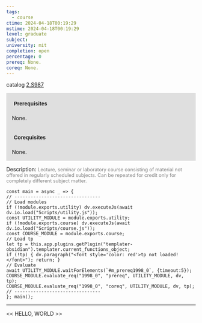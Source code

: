 ```yaml
---
tags:
  - course
ctime: 2024-04-18T00:19:29
mstime: 2024-04-18T00:19:29
level: graduate
subject: 
university: mit
completion: open
percentage: 0
prereq: None.
coreq: None.
---
```


catalog [2.S987](http://student.mit.edu/catalog/m2c.html#2.S987)

<span style="display: block; padding: 15px; background-color: rgb(100, 100, 100, 0.2);"><font id="m_prereq1998_0" style="display: block; font-family: Arial, sans-serif; font-weight: bold; padding: 5px">Prerequisites</font><br><span id="prereq1998_0">None.</span></span>
<span style="display: block; padding: 15px; background-color: rgb(100, 100, 100, 0.2);"><font id="m_coreq1998_0" style="display: block; font-family: Arial, sans-serif; font-weight: bold; padding: 5px">Corequisites</font><br><span id="coreq1998_0">None.</span></span>

<font style="">Description:</font>
<font style="color: grey; font-size: 0.8rem;">Lecture, seminar or laboratory course consisting of material not offered in regularly scheduled subjects. Can be repeated for credit only for completely different subject matter.</font>

```dataviewjs
const main = async _ => {
// --------------------------------
// Load modules
if (!module.exports.utility) dv.executeJs(await dv.io.load("Scripts/utility.js"));
const UTILITY_MODULE = module.exports.utility;
if (!module.exports.course) dv.executeJs(await dv.io.load("Scripts/course.js"));
const COURSE_MODULE = module.exports.course;
// Load tp
let tp = this.app.plugins.getPlugin("templater-obsidian").templater.current_functions_object;
if (!tp) { dv.paragraph("<font style='color: red'>tp not loaded!</font>"); return; }
// Evaluate
await UTILITY_MODULE.waitForElements(`#m_prereq1998_0`, {timeout:5});
COURSE_MODULE.evaluate_req("1998_0", "prereq", UTILITY_MODULE, dv, tp);
COURSE_MODULE.evaluate_req("1998_0", "coreq", UTILITY_MODULE, dv, tp);
// --------------------------------
}; main();
```

---

<< HELLO, WORLD >>
